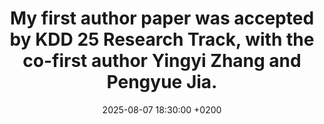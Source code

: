 ---
title: "My first author paper was accepted by KDD 25 Research Track, with the co-first author Yingyi Zhang and Pengyue Jia."
date: 2025-08-07 18:30:00 +0200
---